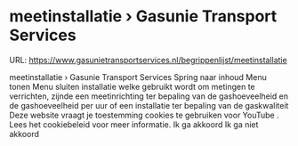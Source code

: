 # meetinstallatie › Gasunie Transport Services

URL: https://www.gasunietransportservices.nl/begrippenlijst/meetinstallatie

meetinstallatie › Gasunie Transport Services
Spring naar inhoud
Menu tonen
Menu sluiten
installatie welke gebruikt wordt om metingen te verrichten, zijnde een
meetinrichting
ter bepaling van de gashoeveelheid en de gashoeveelheid per
uur
of een installatie ter bepaling van de
gaskwaliteit
Deze website vraagt je toestemming cookies te gebruiken voor
YouTube
. Lees het
cookiebeleid
voor meer informatie.
Ik ga akkoord
Ik ga niet akkoord